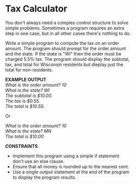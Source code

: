 # Tax Calculator

You don't always need a complex control structure to solve  
simple problems. Sometimes a program requires an extra  
step in one case, but in all other cases there's nothing to do.

Write a simple program to compute the tax on an order  
amount. The program should prompt for the order amount  
and the state. If the state is "WI" then the order must be  
charged 5.5% tax. The program should display the subtotal,  
tax, and total for Wisconsin residents but dieplay just the  
total for non-residents.

**EXAMPLE OUTPUT**  
*What is the order amount? 10*  
*What is the state? WI*  
*The subtotal is $10.00.*  
*The tax is $0.55.*  
*The total is $10.55.*

Or 

*What is the order amount? 10*  
*What is the state? MN*  
*The total is $10.00*

**CONSTRAINTS**
- Implement this program using a simple if statement  
  don't use an else clause.
- Ensure that all money is rounded up to the nearest cent.
- Use a single output statement at the end of the program  
  to display the program results.